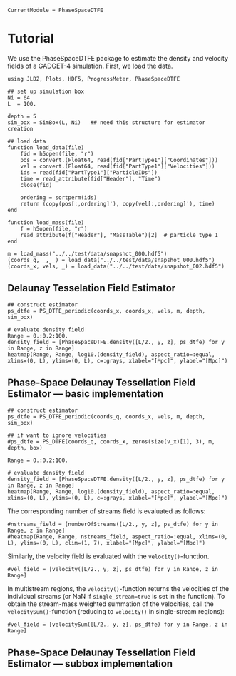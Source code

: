 ```@meta
CurrentModule = PhaseSpaceDTFE
```

# Tutorial

We use the PhaseSpaceDTFE package to estimate the density and velocity fields of a GADGET-4 simulation. First, we load the data.

```@example tutorial1
using JLD2, Plots, HDF5, ProgressMeter, PhaseSpaceDTFE

## set up simulation box
Ni = 64
L  = 100.

depth = 5
sim_box = SimBox(L, Ni)   ## need this structure for estimator creation

## load data 
function load_data(file)
    fid = h5open(file, "r")
    pos = convert.(Float64, read(fid["PartType1"]["Coordinates"]))
    vel = convert.(Float64, read(fid["PartType1"]["Velocities"]))
    ids = read(fid["PartType1"]["ParticleIDs"])
    time = read_attribute(fid["Header"], "Time")
    close(fid)

    ordering = sortperm(ids)
    return (copy(pos[:,ordering]'), copy(vel[:,ordering]'), time)
end

function load_mass(file)
    f = h5open(file, "r")
    read_attribute(f["Header"], "MassTable")[2]  # particle type 1
end

m = load_mass("../../test/data/snapshot_000.hdf5")
(coords_q, _, _) = load_data("../../test/data/snapshot_000.hdf5")
(coords_x, vels, _) = load_data("../../test/data/snapshot_002.hdf5")
```

## Delaunay Tesselation Field Estimator

```@example tutorial1
## construct estimator
ps_dtfe = PS_DTFE_periodic(coords_x, coords_x, vels, m, depth, sim_box)

# evaluate density field
Range = 0.:0.2:100.
density_field = [PhaseSpaceDTFE.density([L/2., y, z], ps_dtfe) for y in Range, z in Range]
heatmap(Range, Range, log10.(density_field), aspect_ratio=:equal, xlims=(0, L), ylims=(0, L), c=:grays, xlabel="[Mpc]", ylabel="[Mpc]")
```


## Phase-Space Delaunay Tessellation Field Estimator — basic implementation

```@example tutorial1
## construct estimator
ps_dtfe = PS_DTFE_periodic(coords_q, coords_x, vels, m, depth, sim_box)

## if want to ignore velocities
#ps_dtfe = PS_DTFE(coords_q, coords_x, zeros(size(v_x)[1], 3), m, depth, box)

Range = 0.:0.2:100.

# evaluate density field
density_field = [PhaseSpaceDTFE.density([L/2., y, z], ps_dtfe) for y in Range, z in Range]
heatmap(Range, Range, log10.(density_field), aspect_ratio=:equal, xlims=(0, L), ylims=(0, L), c=:grays, xlabel="[Mpc]", ylabel="[Mpc]")
```

The corresponding number of streams field is evaluated as follows:

```@example tutorial1
#nstreams_field = [numberOfStreams([L/2., y, z], ps_dtfe) for y in Range, z in Range]
#heatmap(Range, Range, nstreams_field, aspect_ratio=:equal, xlims=(0, L), ylims=(0, L), clim=(1, 7), xlabel="[Mpc]", ylabel="[Mpc]")
```

Similarly, the velocity field is evaluated with the `velocity()`-function.

```@example tutorial1
#vel_field = [velocity([L/2., y, z], ps_dtfe) for y in Range, z in Range]
```

In multistream regions, the `velocity()`-function returns the velocities of the individual streams (or NaN if `single_stream=true` is set in the function). To obtain the stream-mass weighted summation of the velocities, call the `velocitySum()`-function (reducing to `velocity()` in single-stream regions):


```@example tutorial1
#vel_field = [velocitySum([L/2., y, z], ps_dtfe) for y in Range, z in Range]
```

## Phase-Space Delaunay Tessellation Field Estimator — subbox implementation
